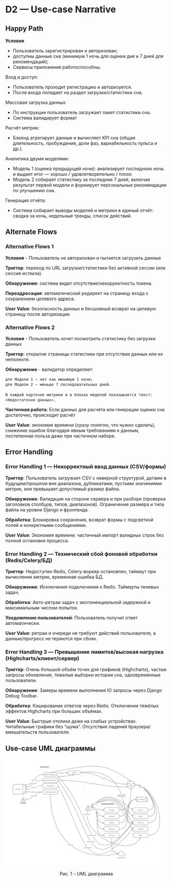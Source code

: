 
# D2 — Use-case Narrative

## Happy Path

**Условия**

- Пользователь зарегистрирован и авторизован;
- доступны данные сна (минимум 1 ночь для оценки дня и 7 дней для рекомендаций);
- Сервисы приложения работоспособны.

Вход и доступ:

- Пользователь проходит регистрацию и авторизуется.
- После входа попадает на раздел загрузки/статистики сна.

Массовая загрузка данных:

- По инструкции пользователь загружает пакет статистики сна.
- Система валидирует формат

Расчёт метрик:

- Бэкенд агрегирует данные и вычисляет KPI сна (общая длительность, пробуждения, доли фаз, вариабельность пульса и др.).

Аналитика двумя моделями:

- Модель 1 (оценка предыдущей ночи): анализирует последнюю ночь и выдает итог — хорошо / удовлетворительно / плохо 
- Модель 2 собирает статистику за последние 7 дней, включая результат первой модели и формирует персональные рекомендации по улучшению сна.

Генерация отчёта:

- Система собирает выводы моделей и метрики в единый отчёт: сводка за ночь, недельные тренды, список действий.

## Alternate Flows

### Alternative Flows 1

**Условия** - Пользователь не авторизован и пытается загрузить данные

**Триггер**: переход по URL загрузки/статистики без активной сессии (или сессия истекла).

**Обнаружение**: система видит отсутствие/некорректность токена.

**Переадресация**: автоматический редирект на страницу входа с сохранением целевого адреса.

**User Value**:  безопасность данных и бесшовный возврат на целевую страницу после авторизации.

### Alternative Flows 2

**Условия** - Пользователь хочет посмотреть статистику без загрузки данных

**Триггер**: открытие страницы статистики при отсутствии данных или их неполноте.

**Обнаружение** - валидатор определяет:

    для Модели 1 — нет как минимум 1 ночи;
    для Модели 2 — меньше 7 последовательных дней.

    В каждой карточке метрики и в блоках моделей показывается текст: «Недостаточно данных».

**Частичная работа**: Если данных для расчёта или генерации оценки сна достаточно, происходит расчёт

**User Value**:  экономия времени (сразу понятно, что нужно сделать), снижение ошибок благодаря явным требованиям к данным, постепенная польза даже при частичном наборе.

## Error Handling

### Error Handling 1 — Некорректный ввод данных (CSV/формы)

**Триггер**: Пользователь загружает CSV с неверной структурой, датами в будущем/прошлом вне диапазона, дубликатами, пустыми значениями метрик, или превышает допустимый размер файла.

**Обнаружение**: Валидация на стороне сервера и при разборе (проверка заголовков столбцов, типов, диапазонов). Ограничение размера и типа файла на уровне Django и фронтенда.

**Обработка**: Блокировка сохранения, возврат формы с подсветкой полей и конкретными сообщениями.

**User Value**:  Экономия времени: частичный импорт валидных строк без полной остановки процесса.

### Error Handling 2 — Технический сбой фоновой обработки (Redis/Celery/БД)

**Триггер**: Недоступен Redis, Celery-воркер остановлен, таймаут при вычислении метрик, временная ошибка БД.

**Обнаружение**: Исключения подключения к Redis. Таймауты теневых задач.

**Обработка**: Авто-ретраи задач с экспоненциальной задержкой и максимальным числом попыток.

**Уведомление пользователей**: Пользователь получит ответ автоматически.

**User Value**: ретраи и очереди не требуют действий пользователя, а  данные/прогресс не теряются при сбоях.

### Error Handling 3 — Превышение лимитов/высокая нагрузка (Highcharts/клиент/сервер)

**Триггер**: Очень большой объём точек для графиков (Highcharts), частые запросы обновления, тяжелые выборки истории сна, одновременные пользователи.

**Обнаружение**: Замеры времени выполнения IO запросы через Django Debug Toolbar.

**Обработка**: Кэширование ответов через Redis. Отключение тяжёлых эффектов Highcharts при больших объёмах.

**User Value**: Быстрые отклики даже на слабых устройствах. Читабельные графики без “шума”. Отсутствие падений браузера/вмешательств пользователя.

## Use-case UML диаграммы

![UML диаграмма](assets/use-case_uml_diagram.png)
<center>Рис. 1 – UML диаграмма</center>
